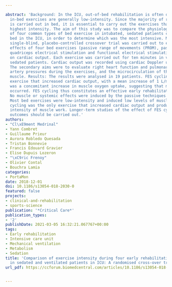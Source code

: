 ---
abstract: 'Background: In the ICU, out-of-bed rehabilitation is often delayed and
  in-bed exercises are generally low-intensity. Since the majority of rehabilitation
  is carried out in bed, it is essential to carry out the exercises that have the
  highest intensity. The aim of this study was to compare the physiological effects
  of four common types of bed exercise in intubated, sedated patients confined to
  bed in the ICU, in order to determine which was the most intensive. Methods: A randomised,
  single-blind, placebo-controlled crossover trial was carried out to evaluate the
  effects of four bed exercises (passive range of movements (PROM), passive cycle-ergometry,
  quadriceps electrical stimulation and functional electrical stimulation (FES) cycling)
  on cardiac output. Each exercise was carried out for ten minutes in ventilated,
  sedated patients. Cardiac output was recorded using cardiac Doppler ultrasound.
  The secondary aims were to evaluate right heart function and pulmonary and systemic
  artery pressures during the exercises, and the microcirculation of the vastus lateralis
  muscle. Results: The results were analysed in 19 patients. FES cycling was the only
  exercise that increased cardiac output, with a mean increase of 1 L/min (15%). There
  was a concomitant increase in muscle oxygen uptake, suggesting that muscle work
  occurred. FES cycling thus constitutes an effective early rehabilitation intervention.
  No muscle or systemic effects were induced by the passive techniques. Conclusion:
  Most bed exercises were low-intensity and induced low levels of muscle work. FES
  cycling was the only exercise that increased cardiac output and produced sufficient
  intensity of muscle work. Longer-term studies of the effect of FES cycling on functional
  outcomes should be carried out.'
authors:
- "Cl\xE9ment Medrinal"
- Yann Combret
- Guillaume Prieur
- Aurora Robledo Quesada
- Tristan Bonnevie
- Francis Edouard Gravier
- Elise Dupuis Lozeron
- "\xC9ric Frenoy"
- Olivier Contal
- Bouchra Lamia
categories:
- PortaMon
date: 2018-12-01
doi: 10.1186/s13054-018-2030-0
featured: false
projects:
- clinical-and-rehabilitation
- sports-science
publication: '*Critical Care*'
publication_types:
- '2'
publishDate: 2021-03-05 16:32:21.067767+00:00
tags:
- Early rehabilitation
- Intensive care unit
- Mechanical ventilation
- Metabolism
- Sedation
title: 'Comparison of exercise intensity during four early rehabilitation techniques
  in sedated and ventilated patients in ICU: A randomised cross-over trial'
url_pdf: https://ccforum.biomedcentral.com/articles/10.1186/s13054-018-2030-0

---
